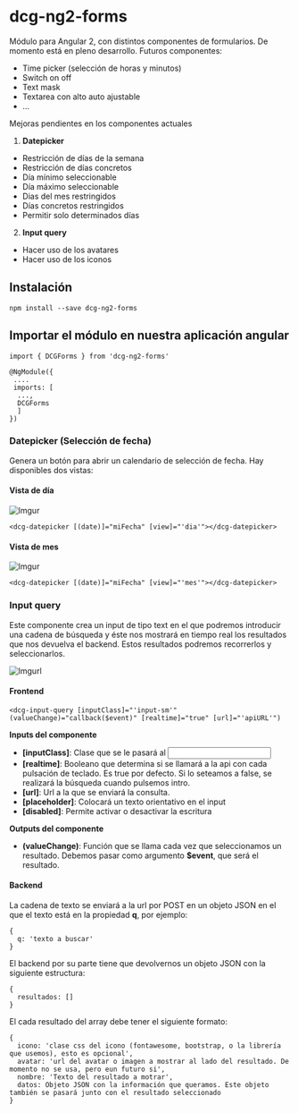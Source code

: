 # dcg-ng2-forms
Módulo para Angular 2, con distintos componentes de formularios. De momento está en pleno desarrollo.
Futuros componentes:
- Time picker (selección de horas y minutos)
- Switch on off
- Text mask
- Textarea con alto auto ajustable
- ...

Mejoras pendientes en los componentes actuales
1. **Datepicker**
  - Restricción de días de la semana
  - Restricción de días concretos
  - Día mínimo seleccionable
  - Día máximo seleccionable
  - Dias del mes restringidos
  - Días concretos restringidos
  - Permitir solo determinados días
2. **Input query**
  - Hacer uso de los avatares
  - Hacer uso de los iconos

## Instalación
```
npm install --save dcg-ng2-forms
```

## Importar el módulo en nuestra aplicación angular

```
import { DCGForms } from 'dcg-ng2-forms'

@NgModule({
 ....
 imports: [
  ...,
  DCGForms
  ]
})
```

### Datepicker (Selección de fecha)

Genera un botón para abrir un calendario de selección de fecha.
Hay disponibles dos vistas:

#### Vista de día
![Imgur](http://i.imgur.com/mgwmaBy.gif)

```
<dcg-datepicker [(date)]="miFecha" [view]="'dia'"></dcg-datepicker>
```

#### Vista de mes
![Imgur](http://i.imgur.com/z6jfnwN.gif)

```
<dcg-datepicker [(date)]="miFecha" [view]="'mes'"></dcg-datepicker>
```

### Input query
Este componente crea un input de tipo text en el que podremos introducir una cadena de búsqueda y éste nos mostrará en tiempo real los resultados que nos devuelva el backend. Estos resultados podremos recorrerlos y seleccionarlos.

![Imgurl](http://i.imgur.com/x2KxAgO.gif)

#### Frontend
```
<dcg-input-query [inputClass]="'input-sm'" (valueChange)="callback($event)" [realtime]="true" [url]="'apiURL'")
```

**Inputs del componente**
- **[inputClass]**: Clase que se le pasará al <input>
- **[realtime]**: Booleano que determina si se llamará a la api con cada pulsación de teclado. Es true por defecto. Si lo seteamos a false, se realizará la búsqueda cuando pulsemos intro.
- **[url]**: Url a la que se enviará la consulta.
- **[placeholder]**: Colocará un texto orientativo en el input
- **[disabled]**: Permite activar o desactivar la escritura

**Outputs del componente**
- **(valueChange)**: Función que se llama cada vez que seleccionamos un resultado. Debemos pasar como argumento **$event**, que será el resultado.

#### Backend
La cadena de texto se enviará a la url por POST en un objeto JSON en el que el texto está en la propiedad **q**, por ejemplo:
```
{
  q: 'texto a buscar'
}
```

El backend por su parte tiene que devolvernos un objeto JSON con la siguiente estructura:

```
{
  resultados: []
}
```

El cada resultado del array debe tener el siguiente formato:
```
{
  icono: 'clase css del icono (fontawesome, bootstrap, o la librería que usemos), esto es opcional',
  avatar: 'url del avatar o imagen a mostrar al lado del resultado. De momento no se usa, pero eun futuro si',
  nombre: 'Texto del resultado a motrar',
  datos: Objeto JSON con la información que queramos. Este objeto también se pasará junto con el resultado seleccionado
}
```
